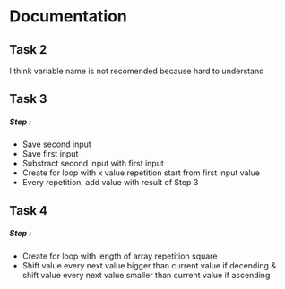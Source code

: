 # Documentation

## Task 2
I think variable name is not recomended because hard to understand

## Task 3
##### Step :
- Save second input
- Save first input
- Substract second input with first input
- Create for loop with x value repetition start from first input value
- Every repetition, add value with result of Step 3

## Task 4
##### Step :
- Create for loop with length of array repetition square
- Shift value every next value bigger than current value if decending & shift value every next value smaller than current value if ascending
